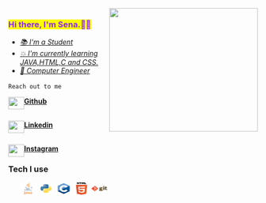 <img src="https://media0.giphy.com/media/7J4P7cUur2DlErijp3/giphy.gif?cid=ecf05e47cfoxtdianxchhw1a7icv3tq6whhcevs2riewm53c&rid=giphy.gif&ct=g" align="right" width="300" height="250">

### <strong><mark style="color:blueviolet"> Hi there, I'm Sena.🙇‍♀️</strong>

<ul>
<li ><u><em>📚 I'm a Student</u></li>
<li ><u>💥 I'm currently learning JAVA,HTML,C and CSS.</u></li>
<li ><u>🍃 Computer Engineer</em></u></li>
</ul>

<font><code>Reach out to me</code></font>

<img height="25" width="32" src="https://unpkg.com/simple-icons@v8/icons/github.svg" align="left" /><strong style="color:gray"> [Github]</strong><br><br>


<img height="25" width="32" src="https://unpkg.com/simple-icons@v8/icons/linkedin.svg" align="left" /><strong style="color:gray">[Linkedin]</strong><br><br>

<img height="25" width="32" src="https://unpkg.com/simple-icons@v8/icons/instagram.svg" align="left" /><strong style="color:gray">[Instagram]</strong><br>

[Github]:https://github.com/senaakat
[Linkedin]:https://www.linkedin.com/in/sena-akat-9baaa0226/
[Instagram]:https://www.instagram.com/sena_akat/

### Tech I use
<ul>
<img height="25" width="32" src="https://raw.githubusercontent.com/github/explore/80688e429a7d4ef2fca1e82350fe8e3517d3494d/topics/java/java.png">
<img height="25" width="32" src="https://raw.githubusercontent.com/github/explore/80688e429a7d4ef2fca1e82350fe8e3517d3494d/topics/python/python.png">
<img height="25" width="32" src="https://raw.githubusercontent.com/github/explore/80688e429a7d4ef2fca1e82350fe8e3517d3494d/topics/c/c.png">
<img height="25" width="32" src="https://raw.githubusercontent.com/github/explore/80688e429a7d4ef2fca1e82350fe8e3517d3494d/topics/html/html.png">
<img height="25" width="32" src="https://raw.githubusercontent.com/github/explore/80688e429a7d4ef2fca1e82350fe8e3517d3494d/topics/git/git.png">
</ul>


